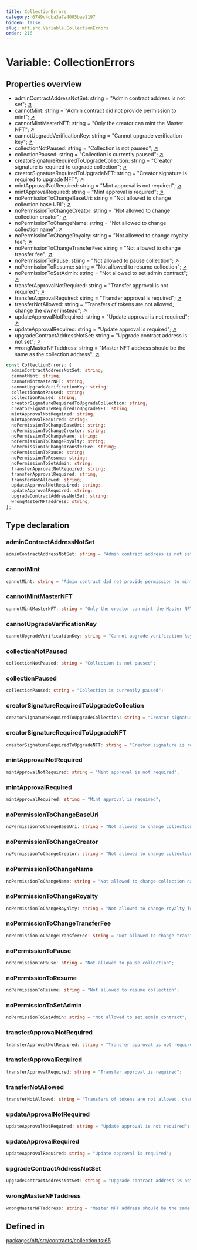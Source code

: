 ```yaml
---
title: CollectionErrors
category: 6749c4dba3a7a4005bae1197
hidden: false
slug: nft.src.Variable.CollectionErrors
order: 216
---
```


# Variable: CollectionErrors

## Properties overview

- adminContractAddressNotSet:  string = "Admin contract address is not set"; [↗](#admincontractaddressnotset)
- cannotMint:  string = "Admin contract did not provide permission to mint"; [↗](#cannotmint)
- cannotMintMasterNFT:  string = "Only the creator can mint the Master NFT"; [↗](#cannotmintmasternft)
- cannotUpgradeVerificationKey:  string = "Cannot upgrade verification key"; [↗](#cannotupgradeverificationkey)
- collectionNotPaused:  string = "Collection is not paused"; [↗](#collectionnotpaused)
- collectionPaused:  string = "Collection is currently paused"; [↗](#collectionpaused)
- creatorSignatureRequiredToUpgradeCollection:  string = "Creator signature is required to upgrade collection"; [↗](#creatorsignaturerequiredtoupgradecollection)
- creatorSignatureRequiredToUpgradeNFT:  string = "Creator signature is required to upgrade NFT"; [↗](#creatorsignaturerequiredtoupgradenft)
- mintApprovalNotRequired:  string = "Mint approval is not required"; [↗](#mintapprovalnotrequired)
- mintApprovalRequired:  string = "Mint approval is required"; [↗](#mintapprovalrequired)
- noPermissionToChangeBaseUri:  string = "Not allowed to change collection base URI"; [↗](#nopermissiontochangebaseuri)
- noPermissionToChangeCreator:  string = "Not allowed to change collection creator"; [↗](#nopermissiontochangecreator)
- noPermissionToChangeName:  string = "Not allowed to change collection name"; [↗](#nopermissiontochangename)
- noPermissionToChangeRoyalty:  string = "Not allowed to change royalty fee"; [↗](#nopermissiontochangeroyalty)
- noPermissionToChangeTransferFee:  string = "Not allowed to change transfer fee"; [↗](#nopermissiontochangetransferfee)
- noPermissionToPause:  string = "Not allowed to pause collection"; [↗](#nopermissiontopause)
- noPermissionToResume:  string = "Not allowed to resume collection"; [↗](#nopermissiontoresume)
- noPermissionToSetAdmin:  string = "Not allowed to set admin contract"; [↗](#nopermissiontosetadmin)
- transferApprovalNotRequired:  string = "Transfer approval is not required"; [↗](#transferapprovalnotrequired)
- transferApprovalRequired:  string = "Transfer approval is required"; [↗](#transferapprovalrequired)
- transferNotAllowed:  string = "Transfers of tokens are not allowed, change the owner instead"; [↗](#transfernotallowed)
- updateApprovalNotRequired:  string = "Update approval is not required"; [↗](#updateapprovalnotrequired)
- updateApprovalRequired:  string = "Update approval is required"; [↗](#updateapprovalrequired)
- upgradeContractAddressNotSet:  string = "Upgrade contract address is not set"; [↗](#upgradecontractaddressnotset)
- wrongMasterNFTaddress:  string = "Master NFT address should be the same as the collection address"; [↗](#wrongmasternftaddress)

```ts
const CollectionErrors: {
  adminContractAddressNotSet: string;
  cannotMint: string;
  cannotMintMasterNFT: string;
  cannotUpgradeVerificationKey: string;
  collectionNotPaused: string;
  collectionPaused: string;
  creatorSignatureRequiredToUpgradeCollection: string;
  creatorSignatureRequiredToUpgradeNFT: string;
  mintApprovalNotRequired: string;
  mintApprovalRequired: string;
  noPermissionToChangeBaseUri: string;
  noPermissionToChangeCreator: string;
  noPermissionToChangeName: string;
  noPermissionToChangeRoyalty: string;
  noPermissionToChangeTransferFee: string;
  noPermissionToPause: string;
  noPermissionToResume: string;
  noPermissionToSetAdmin: string;
  transferApprovalNotRequired: string;
  transferApprovalRequired: string;
  transferNotAllowed: string;
  updateApprovalNotRequired: string;
  updateApprovalRequired: string;
  upgradeContractAddressNotSet: string;
  wrongMasterNFTaddress: string;
};
```

## Type declaration

### adminContractAddressNotSet

```ts
adminContractAddressNotSet: string = "Admin contract address is not set";
```

### cannotMint

```ts
cannotMint: string = "Admin contract did not provide permission to mint";
```

### cannotMintMasterNFT

```ts
cannotMintMasterNFT: string = "Only the creator can mint the Master NFT";
```

### cannotUpgradeVerificationKey

```ts
cannotUpgradeVerificationKey: string = "Cannot upgrade verification key";
```

### collectionNotPaused

```ts
collectionNotPaused: string = "Collection is not paused";
```

### collectionPaused

```ts
collectionPaused: string = "Collection is currently paused";
```

### creatorSignatureRequiredToUpgradeCollection

```ts
creatorSignatureRequiredToUpgradeCollection: string = "Creator signature is required to upgrade collection";
```

### creatorSignatureRequiredToUpgradeNFT

```ts
creatorSignatureRequiredToUpgradeNFT: string = "Creator signature is required to upgrade NFT";
```

### mintApprovalNotRequired

```ts
mintApprovalNotRequired: string = "Mint approval is not required";
```

### mintApprovalRequired

```ts
mintApprovalRequired: string = "Mint approval is required";
```

### noPermissionToChangeBaseUri

```ts
noPermissionToChangeBaseUri: string = "Not allowed to change collection base URI";
```

### noPermissionToChangeCreator

```ts
noPermissionToChangeCreator: string = "Not allowed to change collection creator";
```

### noPermissionToChangeName

```ts
noPermissionToChangeName: string = "Not allowed to change collection name";
```

### noPermissionToChangeRoyalty

```ts
noPermissionToChangeRoyalty: string = "Not allowed to change royalty fee";
```

### noPermissionToChangeTransferFee

```ts
noPermissionToChangeTransferFee: string = "Not allowed to change transfer fee";
```

### noPermissionToPause

```ts
noPermissionToPause: string = "Not allowed to pause collection";
```

### noPermissionToResume

```ts
noPermissionToResume: string = "Not allowed to resume collection";
```

### noPermissionToSetAdmin

```ts
noPermissionToSetAdmin: string = "Not allowed to set admin contract";
```

### transferApprovalNotRequired

```ts
transferApprovalNotRequired: string = "Transfer approval is not required";
```

### transferApprovalRequired

```ts
transferApprovalRequired: string = "Transfer approval is required";
```

### transferNotAllowed

```ts
transferNotAllowed: string = "Transfers of tokens are not allowed, change the owner instead";
```

### updateApprovalNotRequired

```ts
updateApprovalNotRequired: string = "Update approval is not required";
```

### updateApprovalRequired

```ts
updateApprovalRequired: string = "Update approval is required";
```

### upgradeContractAddressNotSet

```ts
upgradeContractAddressNotSet: string = "Upgrade contract address is not set";
```

### wrongMasterNFTaddress

```ts
wrongMasterNFTaddress: string = "Master NFT address should be the same as the collection address";
```

## Defined in

[packages/nft/src/contracts/collection.ts:65](https://github.com/zkcloudworker/minatokens-lib/blob/main/packages/nft/src/contracts/collection.ts#L65)
